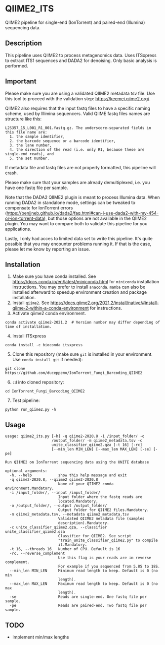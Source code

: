 # QIIME2_ITS
QIIME2 pipeline for single-end (IonTorrent) and paired-end (Illumina) sequencing data.

## Description
This pipeline uses QIIME2 to process metagenomics data. Uses ITSxpress to extract ITS1 sequences and DADA2 for denoising. Only basic analysis is performed.

## Important
Please make sure you are using a validated QIIME2 metadata tsv file. Use this tool to proceed with the validation step:
https://keemei.qiime2.org/

QIIME2 also requires that the input fastq files to have a specific naming scheme, used by Illimina sequencers. Valid QIIME fastq files names are structure like this:
```
L2S357_15_L001_R1_001.fastq.gz. The underscore-separated fields in this file name are:
  1. the sample identifier,
  2. the barcode sequence or a barcode identifier,
  3. the lane number,
  4. the direction of the read (i.e. only R1, because these are single-end reads), and
  5. the set number.
```
If metadata file and fastq files are not properly formatted, this pipeline will crash.

Please make sure that your samples are already demultiplexed, i.e. you have one fastq file per sample.

Note that the DADA2 QIIME2 plugin is meant to process Illumina data. When running DADA2 in standalone mode, settings can be tweaked to compensate for IonTorrent errors (https://benjjneb.github.io/dada2/faq.html#can-i-use-dada2-with-my-454-or-ion-torrent-data), but those options are not available in the QIIME2 plugin. You may want to compare both to validate this pipeline for you applications.

Lastly, I only had acces to limited data set to write this pipeline. It's quite possible that you may encounter problems running it. If that is the case, please let me know by reporting an issue.
## Installation

1. Make sure you have conda installed. See https://docs.conda.io/en/latest/miniconda.html for `miniconda` installation instructions. You may prefer to install `anaconda`. `mamba` can also be installed afterward to speedup environment creation and package installation.
2. Install `qiime2`. See https://docs.qiime2.org/2021.2/install/native/#install-qiime-2-within-a-conda-environment for instructions.
3. Activate qiime2 conda environment.
```
conda activate qiime2-2021.2  # Version number may differ depending of time of installation.
```
4. Install ITSxpress
```
conda install -c bioconda itsxpress
```
5. Clone this repository (make sure `git` is installed in your environment. Use `conda install git` if needed):
```
git clone https://github.com/duceppemo/IonTorrent_Fungi_Barcoding_QIIME2
```
6. `cd` into cloned repository:
```
cd IonTorrent_Fungi_Barcoding_QIIME2
```
7. Test pipeline:
```
python run_qiime2.py -h
```
## Usage
```
usage: qiime2_its.py [-h] -q qiime2-2020.8 -i /input_folder/ -o
                     /output_folder/ -m qiime2_metadata.tsv -c
                     unite_classifier_qiime2.qza [-t 16] [-rc]
                     [--min_len MIN_LEN] [--max_len MAX_LEN] [-se] [-pe]

Run QIIME2 on IonTorrent sequencing data using the UNITE database

optional arguments:
  -h, --help            show this help message and exit
  -q qiime2-2020.8, --qiime2 qiime2-2020.8
                        Name of your QIIME2 conda environment.Mandatory.
  -i /input_folder/, --input /input_folder/
                        Input folder where the fastq reads are
                        located.Mandatory.
  -o /output_folder/, --output /output_folder/
                        Output folder for QIIME2 files.Mandatory.
  -m qiime2_metadata.tsv, --metadata qiime2_metadata.tsv
                        Validated QIIME2 metadata file (samples
                        description).Mandatory.
  -c unite_classifier_qiime2.qza, --classifier unite_classifier_qiime2.qza
                        Classifier for QIIME2. See script
                        "train_unite_classifier_qiime2.py" to compile
                        it.Mandatory.
  -t 16, --threads 16   Number of CPU. Default is 16
  -rc, --reverse_complement
                        Use this flag is your reads are in reverse complement.
                        For example if you sequenced from 5.8S to 18S.
  --min_len MIN_LEN     Minimum read length to keep. Default is 0 (no min
                        length).
  --max_len MAX_LEN     Maximum read length to keep. Default is 0 (no max
                        length).
  -se                   Reads are single-end. One fastq file per sample.
  -pe                   Reads are paired-end. Two fastq file per sample.
```
## TODO
- Implement min/max lengths
